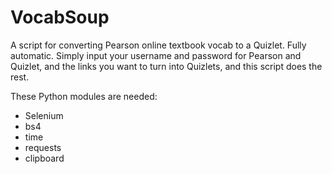 # VocabSoup
A script for converting Pearson online textbook vocab to a Quizlet. Fully automatic. Simply input your username and password for Pearson and Quizlet, and the links you want to turn into Quizlets, and this script does the rest.

These Python modules are needed:
* Selenium
* bs4
* time
* requests
* clipboard
